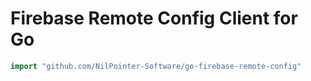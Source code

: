 # Firebase Remote Config Client for Go

```go
import "github.com/NilPointer-Software/go-firebase-remote-config"
```

